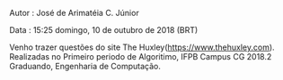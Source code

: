 Autor : José de Arimatéia C. Júnior

Data : 15:25 domingo, 10 de outubro de 2018 (BRT) 

Venho trazer questões do site The Huxley(https://www.thehuxley.com).
Realizadas no Primeiro periodo de Algoritimo,
IFPB Campus CG 2018.2
Graduando, Engenharia de Computação.
